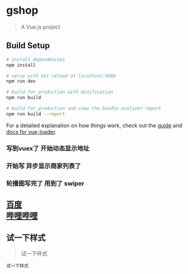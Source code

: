 # gshop

> A Vue.js project

## Build Setup

``` bash
# install dependencies
npm install

# serve with hot reload at localhost:8080
npm run dev

# build for production with minification
npm run build

# build for production and view the bundle analyzer report
npm run build --report
```

For a detailed explanation on how things work, check out the [guide](http://vuejs-templates.github.io/webpack/) and [docs for vue-loader](http://vuejs.github.io/vue-loader).
###  写到vuex了 开始动态显示地址
###  开始写 异步显示商家列表了
###  轮播图写完了 用到了 swiper
[百度](http://www.baidu.com) <br>
[哔哩哔哩](https://www.bilibili.com/)
---
试一下样式
---

>试一下样式

```
试一下样式
```

